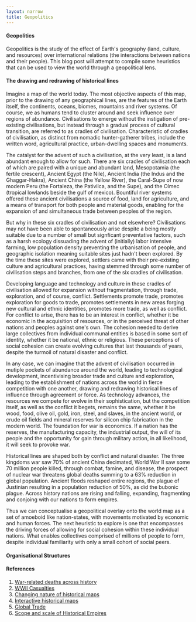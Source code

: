 ```yaml
---
layout: narrow
title: Geopolitics
---
```

<h4>Geopolitics</h4>
<p>Geopolitics is the study of the effect of Earth's geography (land, culture, and resources) over international relations (the interactions
between nations and their people). This blog post will attempt to compile some heuristics that can be used to view the world through a
geopolitical lens.</p>
<h4>The drawing and redrawing of historical lines</h4>
<p>Imagine a map of the world today. The most objective aspects of this map, prior to the drawing of any geographical lines, 
are the features of the Earth itself, the continents, oceans, biomes, mountains and river systems. Of course, we as humans tend to cluster
around and seek influence over regions of abundance. Civilisations to emerge without the instigation of pre-existing civilisations, but
instead through a gradual process of cultural transition, are referred to as cradles of civilisation. Characteristic of cradles of
civilisation, as distinct from nomadic hunter-gatherer tribes, include the written word, agricultural practice, urban-dwelling spaces
and monuments.</p>
<p>The catalyst for the advent of such a civilisation, at the very least, is a land abundant enough to allow for such.
There are six cradles of civilisation each of which are paired with a unique and abundant land, Mesopotamia (the fertile crescent),
Ancient Egypt (the Nile), Ancient India (the Indus and the Ghaggar-Hakra), Ancient China (the Yellow River), the Caral-Supe of now 
modern Peru (the Fortaleza, the Pativilca, and the Supe), and the Olmec (tropical lowlands beside the gulf of mexico). Bountiful river
systems offered these ancient civilisations a source of food, land for agriculture, and a means of transport for both
people and material goods, enabling for the expansion of and simultaneous trade between peoples of the region.</p>
<p>But why in these six cradles of civilisation and not elsewhere? Civilisations may not have been able to spontaneously arise despite
a being mostly suitable due to a number of small but signficant preventative factors, such as a harsh ecology dissuading the advent 
of (initially) labor intensive farming, low population density preventing the urbanisation of people, and geographic isolation meaning
suitable sites just hadn't been explored. By the time these sites were explored, settlers came with their pre-existing culture and
agricultural practices, having stemmed through some number of civilisation steps and branches, from one of the six cradles of civilisation.</p>
<p>Developing language and technology and culture in these cradles of civilisation allowed for expansion without fragmentation, through
trade, exploration, and of course, conflict. Settlements promote trade, promotes exploration for goods to trade, promotes settlements in
new areas forging new cultural and ethnic identities, promotes more trade, as well as conflict. For conflict to arise, there has to be an
interest in conflict, whether it be economic in the acquisition of resources, or in the perceived threat of other nations and peoples 
against one's own. The cohesion needed to derive large collectives from individual communal entities is based in some sort of identity,
whether it be national, ethnic or religious. These perceptions of social cohesion can create evolving cultures that last thousands of years,
despite the turmoil of natural disaster and conflict.</p>
<p>In any case, we can imagine that the advent of civilisation occurred in mutiple pockets of abundance around the 
world, leading to technological development, incentivising broader trade and culture and exploration, leading to the establishment of 
nations across the world in fierce competition with one another, drawing and redrawing historical lines of influence through agreement
or force. As technology advances, the resources we compete for evolve in their sophistication, but the competition itself, as well as 
the conflict it begets, remains the same, whether it be wood, food, olive oil, gold, iron, steel, and slaves, in the ancient world, or 
crude oil fields and mineral reserves for silicon chip fabrication in the modern world. The foundation for war is economics. If a nation
has the reserves, the manufacturing capacity, the industrial output, the will of its people and the opportunity for gain through military
action, in all likelihood, it will seek to provoke war.</p>
<p>Historical lines are shaped both by conflict and natural disaster. The three kingdoms war saw 70% of ancient China decimated, World War
II saw some 70 million people killed, through combat, famine, and disease, the prospect of nuclear war threatens global deaths summing to
a 63% reduction in global population. Ancient floods reshaped entire regions, the plague of Justinian resulting in a population reduction
of 50%, as did the bubonic plague. Across history nations are rising and falling, expanding,
fragmenting and conjoing with our nations to form empires.</p>
<p>Thus we can conceptualise a geopolitical overlay onto the world map as a set of amoeboid like nation-states, with movements motivated
by economic and human forces. The next heuristic to explore is one that encompasses the driving forces of allowing for social cohesion
within these individual nations. What enables collectives comprised of millions of people to form, despite individual familiarity with
only a small cohort of social peers.</p>
<h4>Organisational Structures</h4>
<p></p>
<h4>References</h4>
<p><ol>
<li><a href="https://en.wikipedia.org/wiki/List_of_wars_by_death_toll">War-related deaths across history</a></li>
<li><a href="https://en.wikipedia.org/wiki/World_War_II_casualties">WWII Casualties</a></li>
<li><a href="https://www.worldhistorymaps.info/">Changing nature of historical maps</a></li>
<li><a href="https://www.runningreality.org/">Interactive historical maps</a></li>
<li><a href="http://globe.cid.harvard.edu/">Global Trade</a></li>
<li><a href="https://en.wikipedia.org/wiki/List_of_largest_empires">Scope and scale of Historical Empires</a></li>
</ol></p>

<!--
        organisational structures and subcomponents
        what maintains and breaks cohesion (4-star of hatred)
        new incentives, economic, military, diplomatic, the agency problem
        struggle for hearts and minds, hypocrisy, peloponnesian war, state over individual, individual over state
        new heuristic: narrative forces and perspectives of the world
        incorporate narrative structure document
        what is driving the narrative forces between individuals
        how does it cascade up to the global and down to the individual?
-->